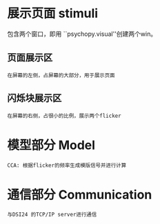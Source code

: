 # 展示页面 stimuli
   包含两个窗口，即用 ``psychopy.visual''创建两个win。
## 页面展示区
    在屏幕的左侧，占屏幕的大部分，用于展示页面
## 闪烁块展示区
    在屏幕的右侧，占很小的比例，展示两个flicker


# 模型部分 Model
    CCA: 根据flicker的频率生成模版信号并进行计算

# 通信部分 Communication
    与DSI24 的TCP/IP server进行通信
